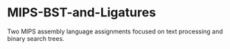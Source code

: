 # MIPS-BST-and-Ligatures
Two MIPS assembly language assignments focused on text processing and binary search trees.
